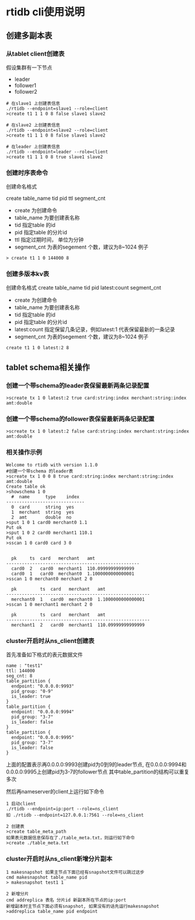 # rtidb cli使用说明


## 创建多副本表

### 从tablet client创建表

假设集群有一下节点
* leader
* follower1
* follower2

```
# 在slave1 上创建表信息
./rtidb --endpoint=slave1 --role=client
>create t1 1 1 0 8 false slave1 slave2

# 在slave2 上创建表信息
./rtidb --endpoint=slave2 --role=client
>create t1 1 1 0 8 false slave1 slave2

# 在leader 上创建表信息
./rtidb --endpoint=leader --role=client
>create t1 1 1 0 8 true slave1 slave2

```

### 创建时序表命令

创建命名格式

create table_name tid pid ttl segment_cnt
* create 为创建命令
* table_name 为要创建表名称
* tid 指定table 的id
* pid 指定table 的分片id
* ttl 指定过期时间， 单位为分钟
* segment_cnt 为表的segement 个数，建议为8~1024
例子
```
> create t1 1 0 144000 8
```

### 创建多版本kv表

创建命名格式
create table_name tid pid latest:count segment_cnt
* create 为创建命令
* table_name 为要创建表名称
* tid 指定table 的id
* pid 指定table 的分片id
* latest:count 指定保留几条记录，例如latest:1 代表保留最新的一条记录
* segment_cnt 为表的segement 个数，建议为8~1024
例子
```
create t1 1 0 latest:2 8
```

## tablet schema相关操作

### 创建一个带schema的leader表保留最新两条记录配置

```
>screate tx 1 0 latest:2 true card:string:index merchant:string:index amt:double
```

### 创建一个带schema的follower表保留最新两条记录配置

```
>screate tx 1 0 latest:2 false card:string:index merchant:string:index amt:double
```

### 相关操作示例

```
Welcome to rtidb with version 1.1.0
#创建一个带schema 的leader表
>screate tx 1 0 0 8 true card:string:index merchant:string:index amt:double
Create table ok
>showschema 1 0
  #  name      type    index
------------------------------
  0  card      string  yes
  1  merchant  string  yes
  2  amt       double  no
>sput 1 0 1 card0 merchant0 1.1
Put ok
>sput 1 0 2 card0 merchant1 110.1
Put ok
>sscan 1 0 card0 card 3 0


  pk     ts  card   merchant   amt
---------------------------------------------------
  card0  2   card0  merchant1  110.09999999999999
  card0  1   card0  merchant0  1.1000000000000001
>sscan 1 0 merchant0 merchant 2 0

  pk         ts  card   merchant   amt
-------------------------------------------------------
  merchant0  1   card0  merchant0  1.1000000000000001
>sscan 1 0 merchant1 merchant 2 0

  pk         ts  card   merchant   amt
-------------------------------------------------------
  merchant1  2   card0  merchant1  110.09999999999999
```

### cluster开启时从ns_client创建表

首先准备如下格式的表元数据文件
```
name : "test1"
ttl: 144000
seg_cnt: 8
table_partition {
  endpoint: "0.0.0.0:9993"
  pid_group: "0-9"
  is_leader: true
}
table_partition {
  endpoint: "0.0.0.0:9994"
  pid_group: "3-7"
  is_leader: false 
}
table_partition {
  endpoint: "0.0.0.0:9995"
  pid_group: "3-7"
  is_leader: false 
}

```
上面的配置表示再0.0.0.0:9993创建pid为0到9的leader节点, 在0.0.0.0:9994和0.0.0.0:9995上创建pid为3-7的follower节点
其中table_partition的结构可以重复多次

然后再nameserver的client上运行如下命令

```
1 启动client
./rtidb --endpoint=ip:port --role=ns_client
如 ./rtidb --endpoint=127.0.0.1:7561 --role=ns_client

2 创建表
>create table_meta_path
如果表元数据信息保存在了./table_meta.txt，则运行如下命令
>create ./table_meta.txt
```

### cluster开启时从ns_client新增分片副本

```
1 makesnapshot 如果主节点下面已经有snapshot文件可以跳过这步
cmd makesnapshot table_name pid
> makesnapshot test1 1

2 新增分片
cmd addreplica 表名 分片id 新副本所在节点的ip:port
新增副本时主节点下面必须有snapshot, 如果没有的话先运行makesnapshot
>addreplica table_name pid endpoint

```

